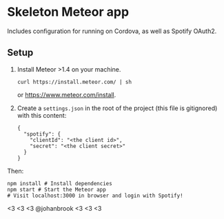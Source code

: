 # Skeleton Meteor app

Includes configuration for running on Cordova, as well as Spotify OAuth2.

## Setup

1. Install Meteor >1.4 on your machine.
    ```
    curl https://install.meteor.com/ | sh
    ```

    or https://www.meteor.com/install.

2. Create a `settings.json` in the root of the project (this file is gitignored) with this content:

    ```
    {
      "spotify": {
        "clientId": "<the client id>",
        "secret": "<the client secret>"
      }
    }
    ```

Then:

```
npm install # Install dependencies
npm start # Start the Meteor app
# Visit localhost:3000 in browser and login with Spotify!
```

 <3 <3 <3 @johanbrook <3 <3 <3
